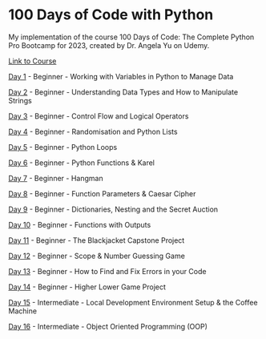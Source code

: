 # 100 Days of Code with Python
My implementation of the course 100 Days of Code: The Complete Python Pro Bootcamp for 2023, created by Dr. Angela Yu on Udemy.

[Link to Course](https://www.udemy.com/course/100-days-of-code/)

[Day 1](https://github.com/Mrezamaleki/100_days_py/tree/main/day_001) - Beginner - Working with Variables in Python to Manage Data

[Day 2](https://github.com/Mrezamaleki/100_days_py/tree/main/day_002) - Beginner - Understanding Data Types and How to Manipulate Strings

[Day 3](https://github.com/Mrezamaleki/100_days_py/tree/main/day_003) - Beginner - Control Flow and Logical Operators

[Day 4](https://github.com/Mrezamaleki/100_days_py/tree/main/day_004) - Beginner - Randomisation and Python Lists

[Day 5](https://github.com/Mrezamaleki/100_days_py/tree/main/day_005) - Beginner - Python Loops

[Day 6](https://github.com/Mrezamaleki/100_days_py/tree/main/day_006) - Beginner - Python Functions & Karel

[Day 7](https://github.com/Mrezamaleki/100_days_py/tree/main/day_007) - Beginner - Hangman

[Day 8](https://github.com/Mrezamaleki/100_days_py/tree/main/day_008) - Beginner - Function Parameters & Caesar Cipher

[Day 9](https://github.com/Mrezamaleki/100_days_py/tree/main/day_009) - Beginner - Dictionaries, Nesting and the Secret Auction

[Day 10](https://github.com/Mrezamaleki/100_days_py/tree/main/day_010) - Beginner - Functions with Outputs

[Day 11](https://github.com/Mrezamaleki/100_days_py/tree/main/day_011) - Beginner - The Blackjacket Capstone Project

[Day 12](https://github.com/Mrezamaleki/100_days_py/tree/main/day_012) - Beginner - Scope & Number Guessing Game

[Day 13](https://github.com/Mrezamaleki/100_days_py/tree/main/day_013) - Beginner - How to Find and Fix Errors in your Code

[Day 14](https://github.com/Mrezamaleki/100_days_py/tree/main/day_014) - Beginner - Higher Lower Game Project

[Day 15](https://github.com/Mrezamaleki/100_days_py/tree/main/day_015) - Intermediate - Local Development Environment Setup & the Coffee Machine

[Day 16](https://github.com/Mrezamaleki/100_days_py/tree/main/day_015) - Intermediate - Object Oriented Programming (OOP)
